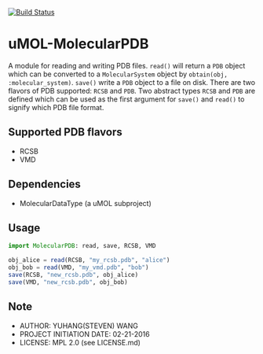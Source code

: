 [![Build Status](https://travis-ci.org/UMOL/MolecularPDB.jl.svg?branch=master)](https://travis-ci.org/UMOL/MolecularPDB.jl)

# uMOL-MolecularPDB
A module for reading and writing PDB files.
``read()`` will return a ``PDB`` object which
can be converted to a ``MolecularSystem`` object
by ``obtain(obj, :molecular_system)``.
``save()`` write a ``PDB`` object to a file on disk.
There are two flavors of PDB supported: ``RCSB`` and ``PDB``.
Two abstract types ``RCSB`` and ``PDB`` are defined
which can be used as the first argument for ``save()``
and ``read()`` to signify which PDB file format.

## Supported PDB flavors
* RCSB
* VMD

## Dependencies
* MolecularDataType (a uMOL subproject)

## Usage
```julia
import MolecularPDB: read, save, RCSB, VMD

obj_alice = read(RCSB, "my_rcsb.pdb", "alice")
obj_bob = read(VMD, "my_vmd.pdb", "bob")
save(RCSB, "new_rcsb.pdb", obj_alice)
save(VMD, "new_rcsb.pdb", obj_bob)

```
## Note
* AUTHOR: YUHANG(STEVEN) WANG
* PROJECT INITIATION DATE: 02-21-2016
* LICENSE: MPL 2.0 (see LICENSE.md)


